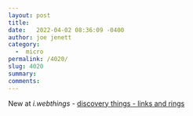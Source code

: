 ```yaml
---
layout: post
title:  
date:   2022-04-02 08:36:09 -0400
author: joe jenett
category:
  -  micro
permalink: /4020/
slug: 4020
summary:
comments: 
---
```

New at <em>i.webthings</em> - <a href="https://iwebthings.jenett.org/discovery-things-links-and-rings/"> discovery things - links and rings</a>


<a href="https://brid.gy/publish/twitter"></a>
<data class="p-bridgy-omit-link" value="false"></data>